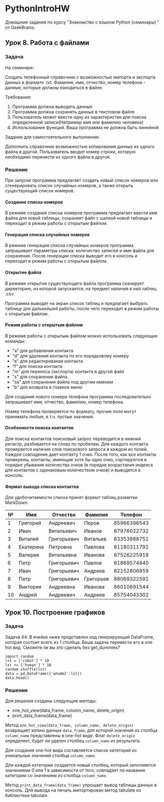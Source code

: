 # PythonIntroHW

Домашние задания по курсу "Знакомство с языком Python (семинары)
" от GeekBrains.

## Урок 8. Работа с файлами

### Задача

На семинаре:

Создать телефонный справочник с
возможностью импорта и экспорта данных в
формате .txt. Фамилия, имя, отчество, номер
телефона - данные, которые должны находиться
в файле.

Требования:

1. Программа должна выводить данные
2. Программа должна сохранять данные в
текстовом файле
3. Пользователь может ввести одну из
характеристик для поиска определенной
записи(Например имя или фамилию
человека)
4. Использование функций. Ваша программа
не должна быть линейной

Задание для самостоятельного выполнения:

Дополнить справочник возможностью копирования данных из одного файла в другой. Пользователь вводит номер строки, которую необходимо перенести из одного файла в другой.

### Решение

При запуске программа предлагает создать новый список номеров 
или сгенерировать список случайных номеров, а также открыть 
существующий список номеров.

#### Создание списка номеров

В режиме создания списка номеров программа предлагает ввести имя
файла для новой таблицы, сохраняет файл с шапкой новой таблицы и переходит
в режим работы с открытым файлом.

#### Генерация списка случайных номеров

В режиме генерации списка случайных номеров программа 
запрашивает параметры списка: количество записей и имя 
файла для сохранения. После генерации списка выводит его
в консоль и переходит в режим работы с открытым файлом.

#### Открытие файла

В режиме открытия существующего файла программа 
сканирует директорию, из которой запускается, на предмет
наличия в ней таблиц .csv.

Программа выводит на экран список таблиц и предлагает выбрать
таблицу для дальнейшей работы, после чего переходит в режим работы с открытым файлом.

#### Режим работы с открытым файлом

В режиме работы с открытым файлом можно использовать следующие команды:

- "a" для добавления контакта
- "d" для удаления контакта по его порядковому номеру
- "e" для редактирования контакта
- "f" для поиска контакта
- "m" для переноса (экспорта) контакта в другой файл
- "s" для сохранения файла
- "sa" для сохранения файла под другим именем
- "b" для возврата в главное меню

Для создания нового номера телефона программа последовательно
запрашивает имя, отчество, фамилию, номер телефона.

Номер телефона проверяется по формату, прочие поля 
могут принимать любые, в т.ч. пустые значения.

#### Особенности поиска контактов

Для поиска контактов поисковый запрос переводится в нижний регистр,
разбивается на слова по пробелам. Для каждого контакта проверяется
наличие слов поискового запроса в каждом из полей. Каждое совпадение
дает контакту 1 очко. После того, как все контакты проверены, контакты,
имеющие хотя бы одно очко, сортируются в порядке убывания количества очков
(в порядке возрастания индекса для контактов с одинаковым количеством очков)
и выводятся в консоль.

#### Формат вывода списка контактов

Для удобочитаемости списка принят формат таблиц разметки MarkDown:

| №  | Имя       | Отчество    | Фамилия   | Телефон     | 
|----|-----------|-------------|-----------|-------------|
| 1  | Григорий  | Андреевич   | Перов     | 85966396543 | 
| 2  | Иван      | Витальевич  | Иванов    | 87976022732 | 
| 3  | Виталий   | Григорьевич | Витальев  | 83353988751 | 
| 4  | Екатерина | Петровна    | Павлова   | 81180311791 | 
| 5  | Валерия   | Витальевна  | Иванова   | 87526225916 | 
| 6  | Петр      | Григорьевич | Павлов    | 81869574840 | 
| 7  | Иван      | Григорьевич | Андреев   | 82152806959 | 
| 8  | Петр      | Григорьевич | Григорьев | 88069322591 | 
| 9  | Виктория  | Андреевна   | Иванова   | 86010691544 | 
| 10 | Андрей    | Андреевич   | Андреев   | 85754043302 | 

## Урок 10. Построение графиков

### Задача

Задача 44: В ячейке ниже представлен код генерирующий DataFrame, 
которая состоит всего из 1 столбца. Ваша задача перевести его в 
one hot вид. Сможете ли вы это сделать без get_dummies?

```
import random
lst = ['robot'] * 10
lst += ['human'] * 10
random.shuffle(lst)
data = pd.DataFrame({'whoAmI':lst})
data.head()
```

### Решение

Для решения созданы следующие методы:

- one_hot_view(data_frame, column_name, delete_origin)
- print_data_frame(data_frame)

Метод `one_hot_view(data_frame, column_name, delete_origin)` возвращает
копию данных `data_frame`, для которой значения из столбца `column_name`
представлены в one-hot виде. Флаг `delete_origin` определяет, будет ли
удален столбец `column_name` из результата.

Для создания one-hot вида составляется список категорий из уникальных
значений столбца `column_name`.

Для каждой категории создается новый столбец, который
заполняется значениями 0 или 1 в зависимости от того,
совпадает ли название категории со значением из столбца
`column_name`.

Метод `print_data_frame(data_frame)` упрощает вывод таблицы данных в
консоль. Для вывода на печать импортирован метод tabulate из библиотеки tabulate.